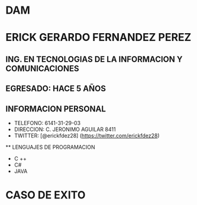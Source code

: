 # DAM
# ERICK GERARDO FERNANDEZ PEREZ
## ING. EN TECNOLOGIAS DE LA INFORMACION Y COMUNICACIONES
## EGRESADO: HACE 5 AÑOS


## INFORMACION PERSONAL
 - TELEFONO: 6141-31-29-03
 - DIRECCION: C. JERONIMO AGUILAR 8411
 - TWITTER: [@erickfdez28] (https://twitter.com/erickfdez28)
 

** LENGUAJES DE PROGRAMACION
 - C ++
 - C#
 - JAVA
 

# CASO DE EXITO
 
